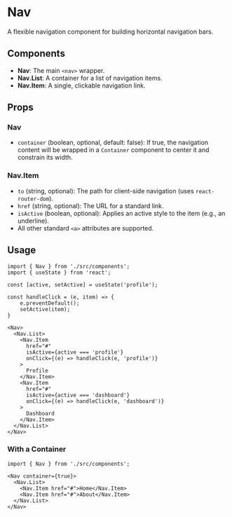 # Nav

A flexible navigation component for building horizontal navigation bars.

## Components

*   **Nav**: The main `<nav>` wrapper.
*   **Nav.List**: A container for a list of navigation items.
*   **Nav.Item**: A single, clickable navigation link.

## Props

### Nav
*   `container` (boolean, optional, default: false): If true, the navigation content will be wrapped in a `Container` component to center it and constrain its width.

### Nav.Item
*   `to` (string, optional): The path for client-side navigation (uses `react-router-dom`).
*   `href` (string, optional): The URL for a standard link.
*   `isActive` (boolean, optional): Applies an active style to the item (e.g., an underline).
*   All other standard `<a>` attributes are supported.

## Usage

```tsx
import { Nav } from './src/components';
import { useState } from 'react';

const [active, setActive] = useState('profile');

const handleClick = (e, item) => {
    e.preventDefault();
    setActive(item);
}

<Nav>
  <Nav.List>
    <Nav.Item 
      href="#" 
      isActive={active === 'profile'}
      onClick={(e) => handleClick(e, 'profile')}
    >
      Profile
    </Nav.Item>
    <Nav.Item 
      href="#" 
      isActive={active === 'dashboard'}
      onClick={(e) => handleClick(e, 'dashboard')}
    >
      Dashboard
    </Nav.Item>
  </Nav.List>
</Nav>
```

### With a Container
```tsx
import { Nav } from './src/components';

<Nav container={true}>
  <Nav.List>
    <Nav.Item href="#">Home</Nav.Item>
    <Nav.Item href="#">About</Nav.Item>
  </Nav.List>
</Nav>
```